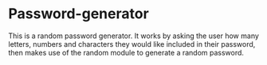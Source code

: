 # Password-generator
This is a random password generator. It works by asking the user how many letters, numbers and characters they would like included in their password, then makes use of the random module to generate a random password.
